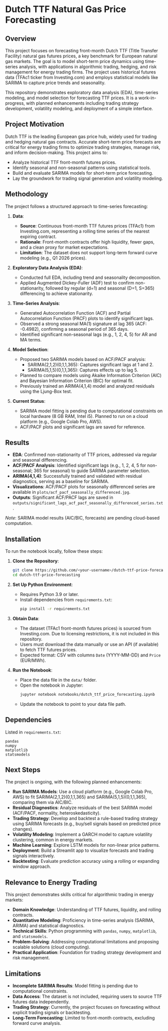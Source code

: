# Dutch TTF Natural Gas Price Forecasting

## Overview
This project focuses on forecasting front-month Dutch TTF (Title Transfer Facility) natural gas futures prices, a key benchmark for European natural gas markets. The goal is to model short-term price dynamics using time-series analysis, with applications in algorithmic trading, hedging, and risk management for energy trading firms. The project uses historical futures data (TFAc1 ticker from Investing.com) and employs statistical models like SARIMA to capture price trends and seasonality.

This repository demonstrates exploratory data analysis (EDA), time-series modeling, and model selection for forecasting TTF prices. It is a work-in-progress, with planned enhancements including trading strategy development, volatility modeling, and deployment of a simple interface.

## Project Motivation
Dutch TTF is the leading European gas price hub, widely used for trading and hedging natural gas contracts. Accurate short-term price forecasts are critical for energy trading firms to optimize trading strategies, manage risk, and inform decision-making. This project aims to:
- Analyze historical TTF front-month futures prices.
- Identify seasonal and non-seasonal patterns using statistical tools.
- Build and evaluate SARIMA models for short-term price forecasting.
- Lay the groundwork for trading signal generation and volatility modeling.

## Methodology
The project follows a structured approach to time-series forecasting:

1. **Data**:
   - **Source**: Continuous front-month TTF futures prices (TFAc1) from Investing.com, representing a rolling time series of the nearest expiring contract.
   - **Rationale**: Front-month contracts offer high liquidity, fewer gaps, and a clean proxy for market expectations.
   - **Limitation**: The dataset does not support long-term forward curve modeling (e.g., Q1 2026 prices).

2. **Exploratory Data Analysis (EDA)**:
   - Conducted full EDA, including trend and seasonality decomposition.
   - Applied Augmented Dickey-Fuller (ADF) test to confirm non-stationarity, followed by regular (d=1) and seasonal (D=1, S=365) differencing to achieve stationarity.

3. **Time-Series Analysis**:
   - Generated Autocorrelation Function (ACF) and Partial Autocorrelation Function (PACF) plots to identify significant lags.
   - Observed a strong seasonal MA(1) signature at lag 365 (ACF: -0.4982), confirming a seasonal period of 365 days.
   - Identified significant non-seasonal lags (e.g., 1, 2, 4, 5) for AR and MA terms.

4. **Model Selection**:
   - Proposed two SARIMA models based on ACF/PACF analysis:
     - SARIMA(2,1,2)(0,1,1,365): Captures significant lags at 1 and 2.
     - SARIMA(5,1,5)(0,1,1,365): Captures effects up to lag 5.
   - Planned to compare models using Akaike Information Criterion (AIC) and Bayesian Information Criterion (BIC) for optimal fit.
   - Previously trained an ARIMA(4,1,4) model and analyzed residuals using the Ljung-Box test.

5. **Current Status**:
   - SARIMA model fitting is pending due to computational constraints on local hardware (8 GB RAM, Intel i5). Planned to run on a cloud platform (e.g., Google Colab Pro, AWS).
   - ACF/PACF plots and significant lags are saved for reference.

## Results
- **EDA**: Confirmed non-stationarity of TTF prices, addressed via regular and seasonal differencing.
- **ACF/PACF Analysis**: Identified significant lags (e.g., 1, 2, 4, 5 for non-seasonal; 365 for seasonal) to guide SARIMA parameter selection.
- **ARIMA(4,1,4)**: Successfully trained and validated with residual diagnostics, serving as a baseline for SARIMA.
- **Visualizations**: ACF/PACF plots for seasonally differenced series are available in `plots/acf_pacf_seasonally_differenced.jpg`.
- **Outputs**: Significant ACF/PACF lags are saved in `outputs/significant_lags_acf_pacf_seasonally_differenced_series.txt`.

*Note*: SARIMA model results (AIC/BIC, forecasts) are pending cloud-based computation.

## Installation
To run the notebook locally, follow these steps:

1. **Clone the Repository**:
   ```bash
   git clone https://github.com/<your-username>/dutch-ttf-price-forecasting.git
   cd dutch-ttf-price-forecasting
   ```

2. **Set Up Python Environment**:
   - Requires Python 3.9 or later.
   - Install dependencies from `requirements.txt`:
     ```bash
     pip install -r requirements.txt
     ```

3. **Obtain Data**:
   - The dataset (TFAc1 front-month futures prices) is sourced from Investing.com. Due to licensing restrictions, it is not included in this repository.
   - Users must download the data manually or use an API (if available) to fetch TTF futures prices.
   - Expected format: CSV with columns `Date` (YYYY-MM-DD) and `Price` (EUR/MWh).

4. **Run the Notebook**:
   - Place the data file in the `data/` folder.
   - Open the notebook in Jupyter:
     ```bash
     jupyter notebook notebooks/dutch_ttf_price_forecasting.ipynb
     ```
   - Update the notebook to point to your data file path.

## Dependencies
Listed in `requirements.txt`:
```
pandas
numpy
matplotlib
statsmodels
```

## Next Steps
The project is ongoing, with the following planned enhancements:
- **Run SARIMA Models**: Use a cloud platform (e.g., Google Colab Pro, AWS) to fit SARIMA(2,1,2)(0,1,1,365) and SARIMA(5,1,5)(0,1,1,365), comparing them via AIC/BIC.
- **Residual Diagnostics**: Analyze residuals of the best SARIMA model (ACF/PACF, normality, heteroskedasticity).
- **Trading Strategy**: Develop and backtest a rule-based trading strategy using SARIMA forecasts (e.g., buy/sell signals based on predicted price changes).
- **Volatility Modeling**: Implement a GARCH model to capture volatility clustering, common in energy markets.
- **Machine Learning**: Explore LSTM models for non-linear price patterns.
- **Deployment**: Build a Streamlit app to visualize forecasts and trading signals interactively.
- **Backtesting**: Evaluate prediction accuracy using a rolling or expanding window approach.

## Relevance to Energy Trading
This project demonstrates skills critical for algorithmic trading in energy markets:
- **Domain Knowledge**: Understanding of TTF futures, liquidity, and rolling contracts.
- **Quantitative Modeling**: Proficiency in time-series analysis (SARIMA, ARIMA) and statistical diagnostics.
- **Technical Skills**: Python programming with `pandas`, `numpy`, `matplotlib`, and `statsmodels`.
- **Problem-Solving**: Addressing computational limitations and proposing scalable solutions (cloud computing).
- **Practical Application**: Foundation for trading strategy development and risk management.

## Limitations
- **Incomplete SARIMA Results**: Model fitting is pending due to computational constraints.
- **Data Access**: The dataset is not included, requiring users to source TTF futures data independently.
- **Trading Strategy**: Currently, the project focuses on forecasting without explicit trading signals or backtesting.
- **Long-Term Forecasting**: Limited to front-month contracts, excluding forward curve analysis.




